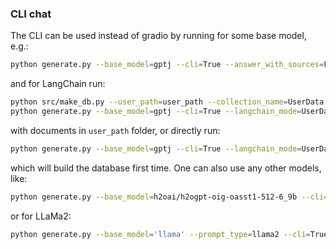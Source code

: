 ### CLI chat

The CLI can be used instead of gradio by running for some base model, e.g.:
```bash
python generate.py --base_model=gptj --cli=True --answer_with_sources=False
```
and for LangChain run:
```bash
python src/make_db.py --user_path=user_path --collection_name=UserData
python generate.py --base_model=gptj --cli=True --langchain_mode=UserData --answer_with_sources=False
```
with documents in `user_path` folder, or directly run:
```bash
python generate.py --base_model=gptj --cli=True --langchain_mode=UserData --user_path=user_path --answer_with_sources=False
```
which will build the database first time.  One can also use any other models, like:
```bash
python generate.py --base_model=h2oai/h2ogpt-oig-oasst1-512-6_9b --cli=True --langchain_mode=UserData --user_path=user_path --answer_with_sources=False
```
or for LLaMa2:
```bash
python generate.py --base_model='llama' --prompt_type=llama2 --cli=True --langchain_mode=UserData --user_path=user_path --answer_with_sources=False
```

